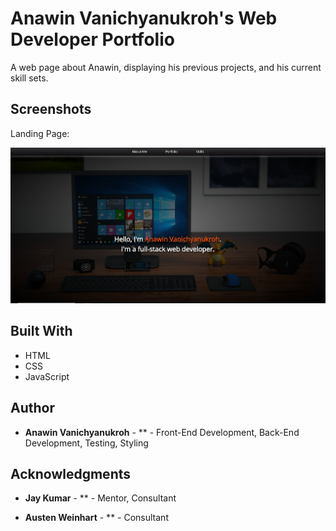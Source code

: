 # Anawin Vanichyanukroh's Web Developer Portfolio

A web page about Anawin, displaying his previous projects, and his current skill sets.

## Screenshots

Landing Page:

![registeration page](images/web-screenshot.png)

## Built With

* HTML
* CSS
* JavaScript

## Author

* **Anawin Vanichyanukroh** - ** - Front-End Development, Back-End Development, Testing, Styling

## Acknowledgments

* **Jay Kumar** - ** - Mentor, Consultant

* **Austen Weinhart** - ** - Consultant